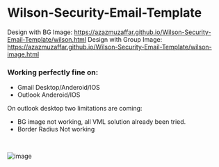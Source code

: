 # Wilson-Security-Email-Template

Design with BG Image: https://azazmuzaffar.github.io/Wilson-Security-Email-Template/wilson.html
Design with Group Image: https://azazmuzaffar.github.io/Wilson-Security-Email-Template/wilson-image.html

### Working perfectly fine on:

+ Gmail Desktop/Anderoid/IOS
+ Outlook Anderoid/IOS

On outlook desktop two limitations are coming:

+ BG image not working, all VML solution already been tried.
+ Border Radius Not working


<br/>

![image](https://user-images.githubusercontent.com/64412852/164976698-9f8fe371-f660-4398-ad01-236132fe3fa3.png)

